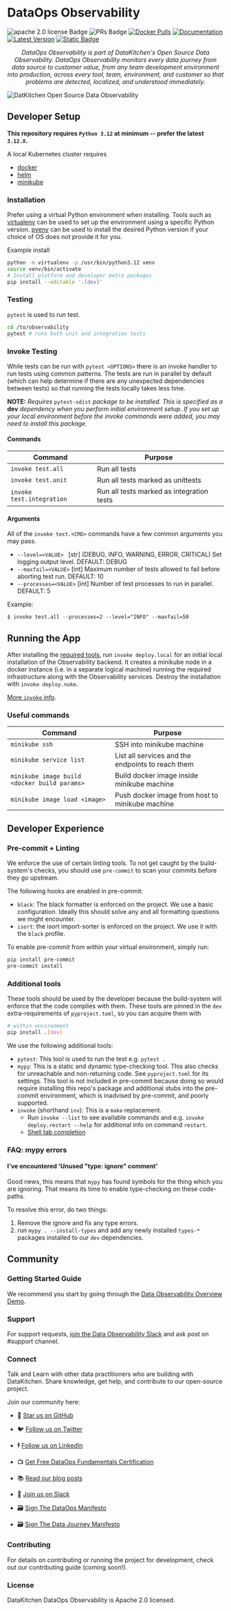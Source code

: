 # DataOps Observability
![apache 2.0 license Badge](https://img.shields.io/badge/License%20-%20Apache%202.0%20-%20blue) ![PRs Badge](https://img.shields.io/badge/PRs%20-%20Welcome%20-%20green) [![Docker Pulls](https://img.shields.io/badge/dynamic/json?url=https%3A%2F%2Fhub.docker.com%2Fv2%2Frepositories%2Fdatakitchen%2Fdataops-testgen%2F&query=pull_count&style=flat&label=docker%20pulls&color=06A04A)](https://hub.docker.com/r/datakitchen/dataops-observability) [![Documentation](https://img.shields.io/badge/docs-On%20datakitchen.io-06A04A?style=flat)](https://docs.datakitchen.io/articles/#!dataops-observability-help/dataops-observability-help)
[![Latest Version](https://img.shields.io/badge/dynamic/json?url=https%3A%2F%2Fhub.docker.com%2Fv2%2Frepositories%2Fdatakitchen%2Fdataops-observability-be%2Ftags%2F&query=results%5B0%5D.name&label=latest%20version&color=06A04A)](https://hub.docker.com/r/datakitchen/dataops-observability-be)
[![Static Badge](https://img.shields.io/badge/Slack-Join%20Discussion-blue?style=flat&logo=slack)](https://data-observability-slack.datakitchen.io/join)

*<p style="text-align: center;">DataOps Observability is part of DataKitchen's Open Source Data Observability. DataOps Observability monitors every data journey from data source to customer value, from any team development environment into production, across every tool, team, environment, and customer so that problems are detected, localized, and understood immediately.</p>*

![DatKitchen Open Source Data Observability](https://datakitchen.io/wp-content/uploads/2024/04/both-products.png)

## Developer Setup

**This repository requires `Python 3.12` at minimum -- prefer the latest `3.12.X`.**

A local Kubernetes cluster requires

* [docker](https://www.docker.com/)
* [helm](https://helm.sh/)
* [minikube](https://minikube.sigs.k8s.io/docs/)


### Installation

Prefer using a virtual Python environment when installing. Tools such as
[virtualenv](https://virtualenv.pypa.io) can be used to set up the environment
using a specific Python version. [pyenv](https://github.com/pyenv/pyenv) can be
used to install the desired Python version if your choice of OS does not provide
it for you.

Example install
```bash
python -m virtualenv -p /usr/bin/python3.12 venv
source venv/bin/activate
# Install platform and developer extra packages
pip install --editable '.[dev]'
```

### Testing

`pytest` is used to run test.
```bash
cd /to/observability
pytest # runs both unit and integration tests
```

### Invoke Testing
While tests can be run with ``pytest <OPTIONS>`` there is an invoke handler to run tests using common patterns. The
tests are run in parallel by default (which can help determine if there are any unexpected dependencies between tests)
so that running the tests locally takes less time.

**NOTE:** *Requires* ``pytest-xdist`` *package to be installed. This is specified as a* **dev** *dependency when you
perform initial environment setup. If you set up your local environment before the invoke commands were added, you
may need to install this package.*

#### Commands

| Command | Purpose |
|---------|---------|
| `invoke test.all`           | Run all tests                             |
| `invoke test.unit`          | Run all tests marked as unittests         |
| `invoke test.integration`   | Run all tests marked as integration tests |

#### Arguments

All of the ``invoke text.<CMD>`` commands have a few common arguments you may pass.

- ``--level=<VALUE> `` [str] (DEBUG, INFO, WARNING, ERROR, CRITICAL) Set logging output level. DEFAULT: DEBUG
- ``--maxfail=<VALUE>`` [int] Maximum number of tests allowed to fail before aborting test run. DEFAULT: 10
- ``--processes=<VALUE>`` [int] Number of test processes to run in parallel. DEFAULT: 5

Example:

```shell
$ invoke test.all --processes=2 --level="INFO" --maxfail=50
```

## Running the App

After installing the [required tools](#developer-setup), run `invoke deploy.local` for an initial local installation of
the Observability backend. It creates a minikube node in a docker instance (i.e. in a separate logical machine) running the
required infrastructure along with the Observability services. Destroy the installation with `invoke deploy.nuke`.

[More `invoke` info](#additional-tools).

### Useful commands
| Command | Purpose |
|---------|---------|
| `minikube ssh`                               | SSH into minikube machine                         |
| `minikube service list`                      | List all services and the endpoints to reach them |
| `minikube image build <docker build params>` | Build docker image inside minikube machine        |
| `minikube image load <image>`                | Push docker image from host to minikube machine   |


## Developer Experience

### Pre-commit + Linting

We enforce the use of certain linting tools. To not get caught by the build-system's checks, you should use
`pre-commit` to scan your commits before they go upstream.

The following hooks are enabled in pre-commit:

- `black`: The black formatter is enforced on the project. We use a basic configuration. Ideally this should solve any and all
formatting questions we might encounter.
- `isort`: the isort import-sorter is enforced on the project. We use it with the `black` profile.

To enable pre-commit from within your virtual environment, simply run:

```bash
pip install pre-commit
pre-commit install
```

### Additional tools

These tools should be used by the developer because the build-system will enforce that the code complies with them.
These tools are pinned in the `dev` extra-requirements of `pyproject.toml`, so you can acquire them with

```sh
# within environment
pip install .[dev]
```

We use the following additional tools:

- `pytest`: This tool is used to run the test e.g. `pytest .`
- `mypy`: This is a static and dynamic type-checking tool. This also checks for unreachable and non-returning code. See `pyproject.toml` for its settings. This
tool is not included in pre-commit because doing so would require installing this repo's package and additional stubs into the pre-commit environment, which
is inadvised by pre-commit, and poorly supported.
- `invoke` (shorthand `inv`): This is a `make` replacement.
  - Run `invoke --list` to see available commands and e.g. `invoke deploy.restart --help` for additional info on command `restart`.
  - [Shell tab completion](https://docs.pyinvoke.org/en/stable/invoke.html#shell-tab-completion)


### FAQ: mypy errors

#### I've encountered 'Unused "type: ignore" comment'

Good news, this means that `mypy` has found symbols for the thing which you are ignoring. That means its time to enable
type-checking on these code-paths.

To resolve this error, do two things:

1. Remove the ignore and fix any type errors.
2. run `mypy . --install-types` and add any newly installed `types-*` packages installed to our `dev` dependencies.

## Community

### Getting Started Guide
We recommend you start by going through the [Data Observability Overview Demo](https://docs.datakitchen.io/articles/open-source-data-observability/data-observability-overview).

### Support
For support requests, [join the Data Observability Slack](https://data-observability-slack.datakitchen.io/join) and ask post on #support channel.

### Connect
Talk and Learn with other data practitioners who are building with DataKitchen. Share knowledge, get help, and contribute to our open-source project.

Join our community here:

* 🌟 [Star us on GitHub](https://github.com/DataKitchen/data-observability-installer)

* 🐦 [Follow us on Twitter](https://twitter.com/i/flow/login?redirect_after_login=%2Fdatakitchen_io)

* 🕴️ [Follow us on LinkedIn](https://www.linkedin.com/company/datakitchen)

* 📺 [Get Free DataOps Fundamentals Certification](https://info.datakitchen.io/training-certification-dataops-fundamentals)

* 📚 [Read our blog posts](https://datakitchen.io/blog/)

* 👋 [Join us on Slack](https://data-observability-slack.datakitchen.io/join)

* 🗃 [Sign The DataOps Manifesto](https://DataOpsManifesto.org)

* 🗃 [Sign The Data Journey Manifesto](https://DataJourneyManifesto.org)


### Contributing
For details on contributing or running the project for development, check out our contributing guide (coming soon!).

### License
DataKitchen DataOps Observability is Apache 2.0 licensed.
